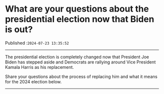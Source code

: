 # What are your questions about the presidential election now that Biden is out?

Published :`2024-07-23 13:35:52`

---

The presidential election is completely changed now that President Joe Biden has stepped aside and Democrats are rallying around Vice President Kamala Harris as his replacement.

Share your questions about the process of replacing him and what it means for the 2024 election below.

---

